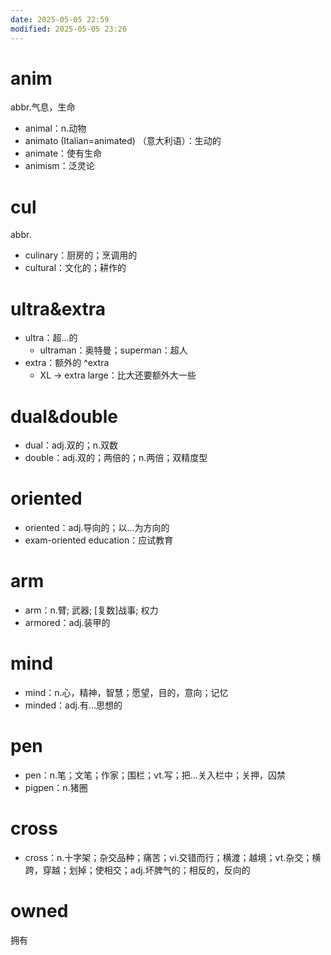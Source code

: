 ```yaml
---
date: 2025-05-05 22:59
modified: 2025-05-05 23:26
---
```


# anim

abbr.气息，生命

- animal：n.动物
- animato (Italian=animated) （意大利语）：生动的
- animate：使有生命
- animism：泛灵论

# cul

abbr.

- culinary：厨房的；烹调用的
- cultural：文化的；耕作的

# ultra&extra

- ultra：超…的
	- ultraman：奥特曼；superman：超人
- extra：额外的 ^extra
	- XL -> extra large：比大还要额外大一些

# dual&double

- dual：adj.双的；n.双数
- double：adj.双的；两倍的；n.两倍；双精度型

# oriented

- oriented：adj.导向的；以…为方向的
- exam-oriented education：应试教育

# arm

- arm：n.臂; 武器; \[复数\]战事; 权力
- armored：adj.装甲的

# mind

- mind：n.心，精神，智慧；愿望，目的，意向；记忆
- minded：adj.有…思想的

# pen

- pen：n.笔；文笔；作家；围栏；vt.写；把…关入栏中；关押，囚禁
- pigpen：n.猪圈

# cross

- cross：n.十字架；杂交品种；痛苦；vi.交错而行；横渡；越境；vt.杂交；横跨，穿越；划掉；使相交；adj.坏脾气的；相反的，反向的

# owned

拥有
